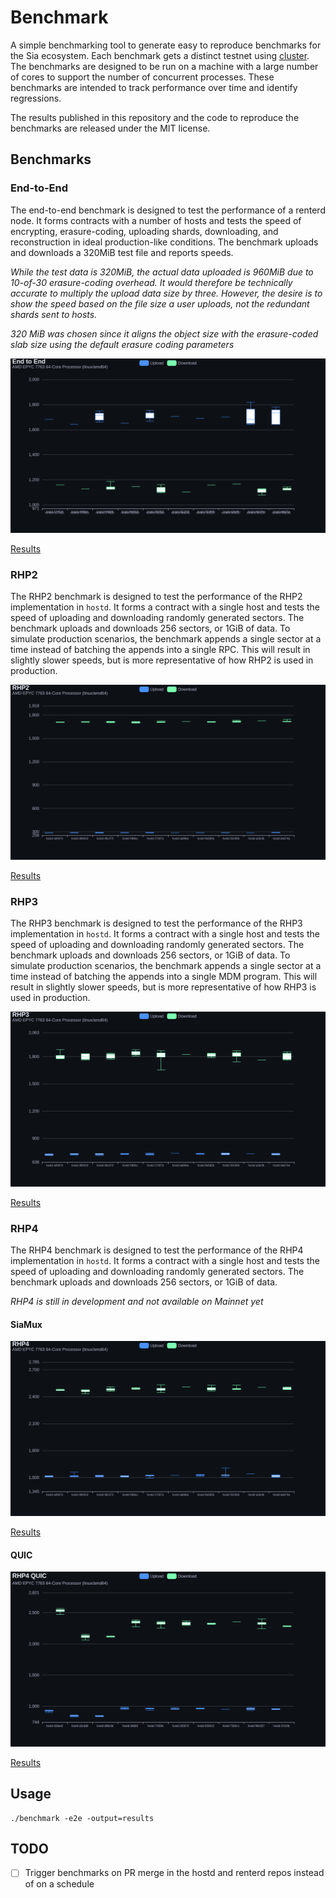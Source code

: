# Benchmark

A simple benchmarking tool to generate easy to reproduce benchmarks for the Sia ecosystem. Each benchmark gets a distinct testnet using [cluster](https://github.com/SiaFoundation/cluster). The benchmarks are designed to be run on a machine with a large number of cores to support the number of concurrent processes. These benchmarks are intended to track performance over time and identify regressions.

The results published in this repository and the code to reproduce the benchmarks are released under the MIT license.

## Benchmarks

### End-to-End

The end-to-end benchmark is designed to test the performance of a renterd node. It forms contracts with a number of hosts and tests the speed of encrypting, erasure-coding, uploading shards, downloading, and reconstruction in ideal production-like conditions. The benchmark uploads and downloads a 320MiB test file and reports speeds.

*While the test data is 320MiB, the actual data uploaded is 960MiB due to 10-of-30 erasure-coding overhead. It would therefore be technically accurate to multiply the upload data size by three. However, the desire is to show the speed based on the file size a user uploads, not the redundant shards sent to hosts.*

*320 MiB was chosen since it aligns the object size with the erasure-coded slab size using the default erasure coding parameters*

![E2E Results](results/e2e.png)

[Results](results/e2e.csv)

### RHP2

The RHP2 benchmark is designed to test the performance of the RHP2 implementation in `hostd`. It forms a contract with a single host and tests the speed of uploading and downloading randomly generated sectors. The benchmark uploads and downloads 256 sectors, or 1GiB of data. To simulate production scenarios, the benchmark appends a single sector at a time instead of batching the appends into a single RPC. This will result in slightly slower speeds, but is more representative of how RHP2 is used in production.

![RHP2 Results](results/rhp2.png)

[Results](results/rhp2.csv)

### RHP3

The RHP3 benchmark is designed to test the performance of the RHP3 implementation in `hostd`. It forms a contract with a single host and tests the speed of uploading and downloading randomly generated sectors. The benchmark uploads and downloads 256 sectors, or 1GiB of data. To simulate production scenarios, the benchmark appends a single sector at a time instead of batching the appends into a single MDM program. This will result in slightly slower speeds, but is more representative of how RHP3 is used in production.

![RHP3 Results](results/rhp3.png)

[Results](results/rhp3.csv)

### RHP4

The RHP4 benchmark is designed to test the performance of the RHP4 implementation in `hostd`. It forms a contract with a single host and tests the speed of uploading and downloading randomly generated sectors. The benchmark uploads and downloads 256 sectors, or 1GiB of data.

*RHP4 is still in development and not available on Mainnet yet*

#### SiaMux

![RHP4 Results](results/rhp4.png)

[Results](results/rhp4.csv)

#### QUIC

![RHP4 Quic Results](results/rhp4.quic.png)

[Results](results/rhp4.quic.csv)

## Usage

```
./benchmark -e2e -output=results
```

## TODO

- [ ] Trigger benchmarks on PR merge in the hostd and renterd repos instead of on a schedule